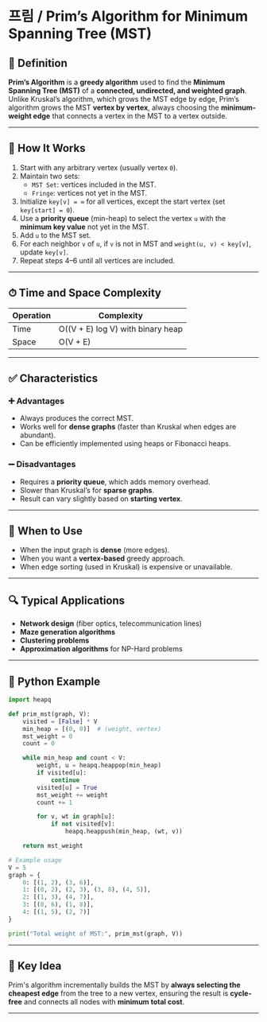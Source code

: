 # 프림 / Prim’s Algorithm for Minimum Spanning Tree (MST)

## 📌 Definition

**Prim’s Algorithm** is a **greedy algorithm** used to find the **Minimum Spanning Tree (MST)** of a **connected, undirected, and weighted graph**.  
Unlike Kruskal’s algorithm, which grows the MST edge by edge, Prim’s algorithm grows the MST **vertex by vertex**, always choosing the **minimum-weight edge** that connects a vertex in the MST to a vertex outside.

---

## 🧠 How It Works

1. Start with any arbitrary vertex (usually vertex `0`).
2. Maintain two sets:
   - `MST Set`: vertices included in the MST.
   - `Fringe`: vertices not yet in the MST.
3. Initialize `key[v] = ∞` for all vertices, except the start vertex (set `key[start] = 0`).
4. Use a **priority queue** (min-heap) to select the vertex `u` with the **minimum key value** not yet in the MST.
5. Add `u` to the MST set.
6. For each neighbor `v` of `u`, if `v` is not in MST and `weight(u, v) < key[v]`, update `key[v]`.
7. Repeat steps 4–6 until all vertices are included.

---

## ⏱ Time and Space Complexity

| Operation | Complexity |
|-----------|-------------|
| Time      | O((V + E) log V) with binary heap |
| Space     | O(V + E)                         |

---

## ✅ Characteristics

### ➕ Advantages
- Always produces the correct MST.
- Works well for **dense graphs** (faster than Kruskal when edges are abundant).
- Can be efficiently implemented using heaps or Fibonacci heaps.

### ➖ Disadvantages
- Requires a **priority queue**, which adds memory overhead.
- Slower than Kruskal’s for **sparse graphs**.
- Result can vary slightly based on **starting vertex**.

---

## 🧭 When to Use

- When the input graph is **dense** (more edges).
- When you want a **vertex-based** greedy approach.
- When edge sorting (used in Kruskal) is expensive or unavailable.

---

## 🔍 Typical Applications

- **Network design** (fiber optics, telecommunication lines)
- **Maze generation algorithms**
- **Clustering problems**
- **Approximation algorithms** for NP-Hard problems

---

## 🧾 Python Example

```python
import heapq

def prim_mst(graph, V):
    visited = [False] * V
    min_heap = [(0, 0)]  # (weight, vertex)
    mst_weight = 0
    count = 0

    while min_heap and count < V:
        weight, u = heapq.heappop(min_heap)
        if visited[u]:
            continue
        visited[u] = True
        mst_weight += weight
        count += 1

        for v, wt in graph[u]:
            if not visited[v]:
                heapq.heappush(min_heap, (wt, v))

    return mst_weight

# Example usage
V = 5
graph = {
    0: [(1, 2), (3, 6)],
    1: [(0, 2), (2, 3), (3, 8), (4, 5)],
    2: [(1, 3), (4, 7)],
    3: [(0, 6), (1, 8)],
    4: [(1, 5), (2, 7)]
}

print("Total weight of MST:", prim_mst(graph, V))
```

---

## 🧠 Key Idea

Prim's algorithm incrementally builds the MST by **always selecting the cheapest edge** from the tree to a new vertex, ensuring the result is **cycle-free** and connects all nodes with **minimum total cost**.

---
